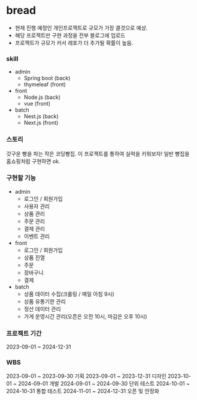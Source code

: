 # bread
- 현재 진행 예정인 개인프로젝트로 규모가 가장 클것으로 예상.
- 해당 프로젝트만 구현 과정을 전부 블로그에 업로드
- 프로젝트가 규모가 커서 레포가 더 추가될 확률이 높음.

<h3> skill </h3>
<ul>
  <li>admin
      <ul>
          <li>Spring boot (back)</li>
          <li>thymeleaf (front)</li>
      </ul>
  </li>
  <li>front
    <ul>
      <li>Node.js (back)</li>
      <li>vue (front)</li>
    </ul>
  </li>
  <li>batch
    <ul>
      <li>Nest.js (back)</li>  
      <li>Next.js (front)</li>
    </ul>
  </li>
</ul>

<h3> 스토리 </h3>
갓구운 빵을 파는 작은 코딩빵집.
이 프로젝트를 통하여 실력을 키워보자!
일반 빵집을 홈쇼핑처럼 구현하면 ok.
  
<h3> 구현할 기능 </h3>
<ul>
  <li>admin
      <ul>
          <li>로그인 / 회원가입</li>
          <li>사용자 관리</li>
          <li>상품 관리</li>
          <li>주문 관리</li>
          <li>결제 관리</li>
          <li>이벤트 관리</li>
      </ul>
  </li>
  <li>front
    <ul>
      <li>로그인 / 회원가입</li>
      <li>상품 진열</li>
      <li>주문</li>
      <li>장바구니</li>
      <li>결제</li>
    </ul>
  </li>
  <li>batch
    <ul>
      <li>상품 데이터 수집(크롤링 / 매일 아침 9시)</li>  
      <li>상품 유통기한 관리</li>
      <li>정산 데이터 관리</li>
      <li>가게 운영시간 관리(오픈은 오전 10시, 마감은 오후 10시)</li>
    </ul>
  </li>
</ul>


<h3>프로젝트 기간</h3>
2023-09-01 ~ 2024-12-31

<h3>WBS</h3>
2023-09-01 ~ 2023-09-30 기획
2023-09-01 ~ 2023-12-31 디자인
2023-10-01 ~ 2024-09-01 개발
2024-09-01 ~ 2024-09-30 단위 테스트
2024-10-01 ~ 2024-10-31 통합 테스트
2024-11-01 ~ 2024-12-31 오픈 및 안정화
